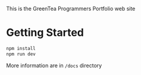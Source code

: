 This is the GreenTea Programmers Portfolio web site

# Getting Started
```bash
npm install
npm run dev
```

More information are in `/docs` directory